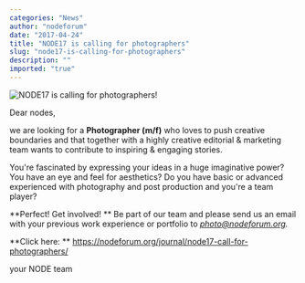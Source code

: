 ```yaml
---
categories: "News"
author: "nodeforum"
date: "2017-04-24"
title: "NODE17 is calling for photographers"
slug: "node17-is-calling-for-photographers"
description: ""
imported: "true"
---
```



![NODE17 is calling for photographers!](17263285256_a276dbbe15_b.jpg) 



Dear nodes,

we are looking for a **Photographer (m/f)** who loves to push creative boundaries and that together with a highly creative editorial & marketing team wants to contribute to inspiring & engaging stories.


You're fascinated by expressing your ideas in a huge imaginative power?
You have an eye and feel for aesthetics?
Do you have basic or advanced experienced with photography
and post production and you're a team player?


**Perfect! Get involved! **
Be part of our team and please send us an email with your previous work experience or portfolio to *photo@nodeforum.org.*


**Click here: **
<https://nodeforum.org/journal/node17-call-for-photographers/>



your NODE team

